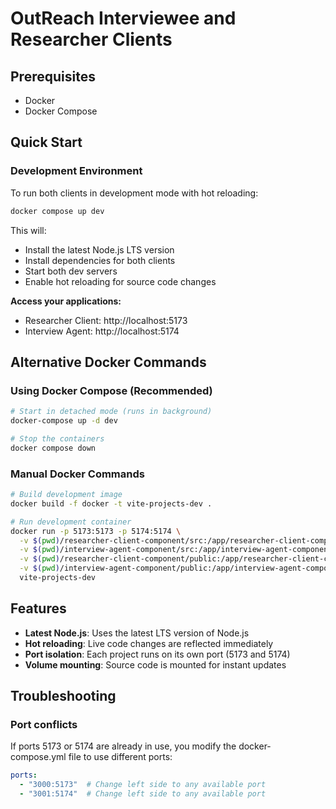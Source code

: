# OutReach Interviewee and Researcher Clients

## Prerequisites

- Docker
- Docker Compose

## Quick Start

### Development Environment

To run both clients in development mode with hot reloading:

```bash
docker compose up dev
```

This will:
- Install the latest Node.js LTS version
- Install dependencies for both clients
- Start both dev servers
- Enable hot reloading for source code changes

**Access your applications:**
- Researcher Client: http://localhost:5173
- Interview Agent: http://localhost:5174

## Alternative Docker Commands

### Using Docker Compose (Recommended)
```bash
# Start in detached mode (runs in background)
docker-compose up -d dev

# Stop the containers
docker compose down
```

### Manual Docker Commands
```bash
# Build development image
docker build -f docker -t vite-projects-dev .

# Run development container
docker run -p 5173:5173 -p 5174:5174 \
  -v $(pwd)/researcher-client-component/src:/app/researcher-client-component/src \
  -v $(pwd)/interview-agent-component/src:/app/interview-agent-component/src \
  -v $(pwd)/researcher-client-component/public:/app/researcher-client-component/public \
  -v $(pwd)/interview-agent-component/public:/app/interview-agent-component/public \
  vite-projects-dev
```

## Features

- **Latest Node.js**: Uses the latest LTS version of Node.js
- **Hot reloading**: Live code changes are reflected immediately
- **Port isolation**: Each project runs on its own port (5173 and 5174)
- **Volume mounting**: Source code is mounted for instant updates

## Troubleshooting

### Port conflicts
If ports 5173 or 5174 are already in use, you modify the docker-compose.yml file to use different ports:

```yaml
ports:
  - "3000:5173"  # Change left side to any available port
  - "3001:5174"  # Change left side to any available port
```
